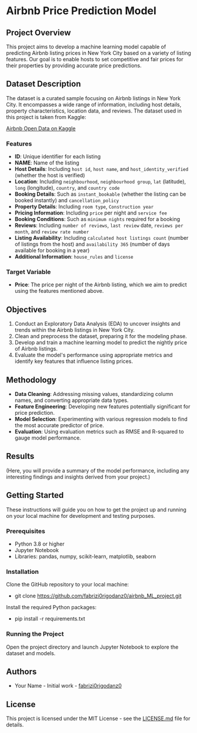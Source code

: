 # Airbnb Price Prediction Model

## Project Overview
This project aims to develop a machine learning model capable of predicting Airbnb listing prices in New York City based on a variety of listing features. Our goal is to enable hosts to set competitive and fair prices for their properties by providing accurate price predictions.

## Dataset Description
The dataset is a curated sample focusing on Airbnb listings in New York City. It encompasses a wide range of information, including host details, property characteristics, location data, and reviews. The dataset used in this project is taken from Kaggle:

[Airbnb Open Data on Kaggle](https://www.kaggle.com/datasets/arianazmoudeh/airbnbopendata/data)

### Features
- **ID**: Unique identifier for each listing
- **NAME**: Name of the listing
- **Host Details**: Including `host id`, `host name`, and `host_identity_verified` (whether the host is verified)
- **Location**: Including `neighbourhood`, `neighbourhood group`, `lat` (latitude), `long` (longitude), `country`, and `country code`
- **Booking Details**: Such as `instant_bookable` (whether the listing can be booked instantly) and `cancellation_policy`
- **Property Details**: Including `room type`, `Construction year`
- **Pricing Information**: Including `price` per night and `service fee`
- **Booking Conditions**: Such as `minimum nights` required for a booking
- **Reviews**: Including `number of reviews`, `last review` date, `reviews per month`, and `review rate number`
- **Listing Availability**: Including `calculated host listings count` (number of listings from the host) and `availability 365` (number of days available for booking in a year)
- **Additional Information**: `house_rules` and `license`

### Target Variable
- **Price**: The price per night of the Airbnb listing, which we aim to predict using the features mentioned above.

## Objectives
1. Conduct an Exploratory Data Analysis (EDA) to uncover insights and trends within the Airbnb listings in New York City.
2. Clean and preprocess the dataset, preparing it for the modeling phase.
3. Develop and train a machine learning model to predict the nightly price of Airbnb listings.
4. Evaluate the model's performance using appropriate metrics and identify key features that influence listing prices.

## Methodology
- **Data Cleaning**: Addressing missing values, standardizing column names, and converting appropriate data types.
- **Feature Engineering**: Developing new features potentially significant for price prediction.
- **Model Selection**: Experimenting with various regression models to find the most accurate predictor of price.
- **Evaluation**: Using evaluation metrics such as RMSE and R-squared to gauge model performance.

## Results
(Here, you will provide a summary of the model performance, including any interesting findings and insights derived from your project.)

## Getting Started
These instructions will guide you on how to get the project up and running on your local machine for development and testing purposes.

### Prerequisites
- Python 3.8 or higher
- Jupyter Notebook
- Libraries: pandas, numpy, scikit-learn, matplotlib, seaborn

### Installation
Clone the GitHub repository to your local machine:
- git clone https://github.com/fabrizi0rigodanz0/airbnb_ML_project.git

Install the required Python packages:
- pip install -r requirements.txt

### Running the Project
Open the project directory and launch Jupyter Notebook to explore the dataset and models.


## Authors
- Your Name - Initial work - [fabrizi0rigodanz0](https://github.com/fabrizi0rigodanz0)

## License
This project is licensed under the MIT License - see the [LICENSE.md](LICENSE) file for details.
